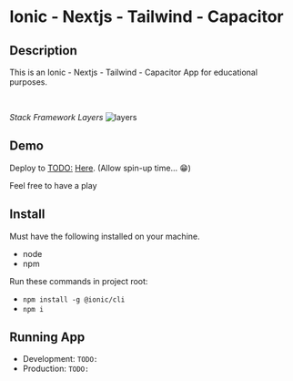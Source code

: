 # Ionic - Nextjs - Tailwind - Capacitor

## Description

This is an Ionic - Nextjs - Tailwind - Capacitor App for educational purposes.

</br>

_Stack Framework Layers_
![layers](https://user-images.githubusercontent.com/24437988/112493886-739b0d80-8d7a-11eb-8dc4-158c3938fb99.png)

## Demo

Deploy to <TODO:> [Here](http://TODO:1000). (Allow spin-up time... :grin:)

Feel free to have a play

## Install

Must have the following installed on your machine.

- node
- npm

Run these commands in project root:

- `npm install -g @ionic/cli`
- `npm i`

## Running App

- Development: `TODO:`
- Production: `TODO:`

